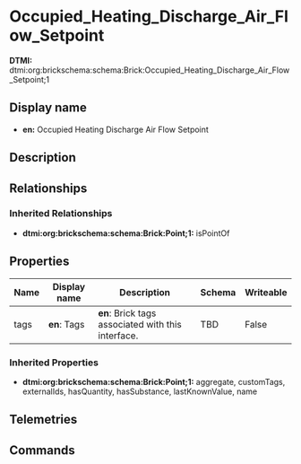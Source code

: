 # Occupied_Heating_Discharge_Air_Flow_Setpoint
**DTMI:** dtmi:org:brickschema:schema:Brick:Occupied_Heating_Discharge_Air_Flow_Setpoint;1
## Display name
- **en:** Occupied Heating Discharge Air Flow Setpoint
## Description
## Relationships
### Inherited Relationships
* **dtmi:org:brickschema:schema:Brick:Point;1:** isPointOf
## Properties
|Name|Display name|Description|Schema|Writeable|
|-|-|-|-|-|
|tags|**en**: Tags|**en**: Brick tags associated with this interface.|TBD|False
### Inherited Properties
* **dtmi:org:brickschema:schema:Brick:Point;1:** aggregate, customTags, externalIds, hasQuantity, hasSubstance, lastKnownValue, name
## Telemetries
## Commands
